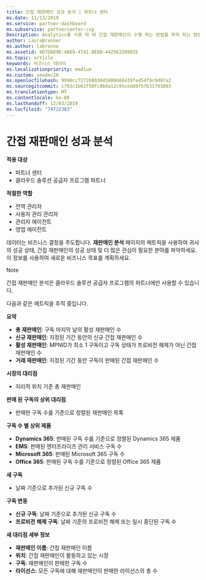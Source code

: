 ```yaml
---
title: 간접 재판매인 성과 분석 | 파트너 센터
ms.date: 11/13/2019
ms.service: partner-dashboard
ms.subservice: partnercenter-csp
Description: Analytics를 사용 하 여 간접 재판매인이 수행 하는 방법을 파악 하는 방법을 알아보고 성공 및 영역에서 더 많은 주의가 필요할 수 있습니다.
author: LauraBrenner
ms.author: labrenne
ms.assetid: 4D7DAD9D-4B69-4741-8E80-44256320982E
ms.topic: article
keywords: 비즈니스 데이터
ms.localizationpriority: medium
ms.custom: seodec18
ms.openlocfilehash: 9990cc72726803045806b88439fed54f9c9d07a2
ms.sourcegitcommit: c793c1b61f50fc0b0a12c95cedd9f57b31703093
ms.translationtype: MT
ms.contentlocale: ko-KR
ms.lasthandoff: 12/03/2019
ms.locfileid: "74722383"
---
```

# <a name="analyze-indirect-resellers-performance"></a>간접 재판매인 성과 분석 

**적용 대상**

- 파트너 센터
- 클라우드 솔루션 공급자 프로그램 파트너

**적절한 역할**

- 전역 관리자
- 사용자 관리 관리자
- 관리자 에이전트
- 영업 에이전트

데이터는 비즈니스 결정을 주도합니다. **재판매인 분석** 페이지의 메트릭을 사용하여 귀사의 성공 상태, 간접 재판매인의 성공 상태 및 더 많은 관심이 필요한 분야를 파악하세요. 이 정보를 사용하여 새로운 비즈니스 목표를 계획하세요.

> [!NOTE]
> 간접 재판매인 분석은 클라우드 솔루션 공급자 프로그램의 파트너에만 사용할 수 있습니다.

다음과 같은 메트릭을 추적 중입니다.

**요약**  
 - **총 재판매인**: 구독 마지막 날의 활성 재판매인 수  
 - **신규 재판매인**: 지정된 기간 동안의 신규 간접 재판매인 수  
 - **활성 재판매인**: MPNID가 최소 1 구독이고 구독 상태가 프로비전 해제가 아닌 간접 재판매인 수  
 - **거래 재판매인**: 지정된 기간 동안 구독이 판매된 간접 재판매인 수  

**시장의 대리점**  
 - 지리적 위치 기준 총 재판매인  

**판매 된 구독의 상위 대리점**
 - 판매한 구독 수를 기준으로 정렬된 재판매인 목록  

**구독 수 별 상위 제품**  
 - **Dynamics 365**: 판매된 구독 수를 기준으로 정렬된 Dynamics 365 제품  
 - **EMS**: 판매된 엔터프라이즈 관리 서비스 구독 수  
 - **Microsoft 365**: 판매된 Microsoft 365 구독 수  
 - **Office 365**: 판매된 구독 수를 기준으로 정렬된 Office 365 제품  

**새 구독**  
 - 날짜 기준으로 추가된 신규 구독 수  

**구독 변동**  
 - **신규 구독**: 날짜 기준으로 추가된 신규 구독 수  
 - **프로비전 해제 구독**: 날짜 기준의 프로비전 해제 또는 일시 중단된 구독 수  

**새 대리점 세부 정보**  
 - **재판매인 이름**: 간접 재판매인 이름  
 - **위치**: 간접 재판매인이 활동하고 있는 시장  
 - **구독**: 재판매인이 판매한 구독 수  
 - **라이선스**: 모든 구독에 대해 재판매인이 판매한 라이선스의 총 수  
  
  